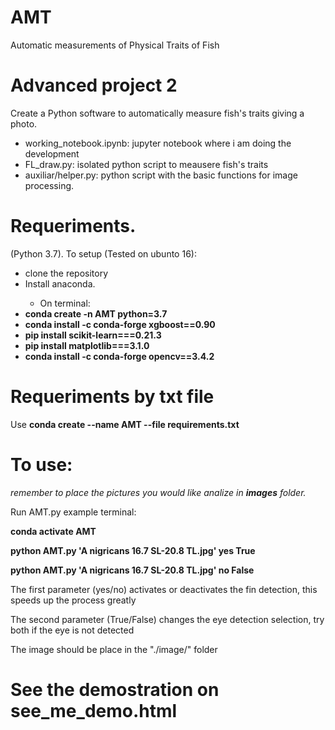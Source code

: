 # AMT
Automatic measurements of Physical Traits of Fish

# Advanced project 2
Create a Python software to automatically measure fish's traits giving a photo.

<ul>
<li>working_notebook.ipynb: jupyter notebook where i am doing the development</li>
<li>FL_draw.py: isolated python script to meausere fish's traits</li>
<li>auxiliar/helper.py: python script with the basic functions for image processing.</li>
</ul>

# Requeriments. 
(Python 3.7). To setup (Tested on ubunto 16):

<ul>
<li>clone the repository</li>
<li>Install anaconda.</li>


<ul>
<li>On terminal:</li>
</ul>
<li><b>conda create -n AMT python=3.7</b></li>
<li><b>conda install -c conda-forge xgboost==0.90</b></li>
<li><b>pip install scikit-learn===0.21.3</b></li>
<li><b>pip install matplotlib===3.1.0</b></li>
<li><b>conda install -c conda-forge opencv==3.4.2</b></li>
</ul>

# Requeriments by txt file
Use <b>conda create --name AMT --file requirements.txt</b>

# To use:
<i>remember to place the pictures you would like analize in <b>images</b> folder.</i>

Run AMT.py example terminal: 
<p><b> conda activate AMT</b></p>
<p><b> python AMT.py 'A nigricans 16.7 SL-20.8 TL.jpg' yes True</b></p>
<p><b> python AMT.py 'A nigricans 16.7 SL-20.8 TL.jpg' no False</b></p>

<p>The first parameter  (yes/no) activates or deactivates the fin detection, this speeds up the process greatly</p>
<p>The second parameter (True/False) changes the eye detection selection, try both if the eye is not detected</p>

The image should be
place in the "./image/" folder

# See the demostration on see_me_demo.html

